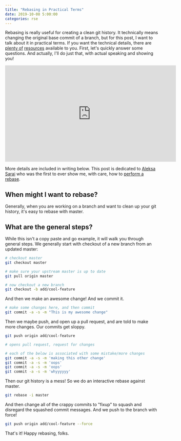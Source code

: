 ```yaml
---
title: "Rebasing in Practical Terms"
date: 2019-10-08 5:00:00
categories: rse
---
```


Rebasing is really useful for creating a clean git history. It technically means
changing the original base commit of a branch, but for this post, I want to talk
about it in practical terms. If you want the technical details, there are
<a href="https://seesparkbox.com/foundry/to_squash_or_not_to_squash" target="_blank">plenty of</a> 
<a href="https://blog.carbonfive.com/2017/08/28/always-squash-and-rebase-your-git-commits/" target="_blank">resources</a> available to you. First, let's quickly answer some questions. And actually, I'll do just that, with actual speaking
and showing you!

<iframe width="560" height="315" src="https://www.youtube.com/embed/9F4RE2_yn6I" frameborder="0" allow="accelerometer; autoplay; encrypted-media; gyroscope; picture-in-picture" allowfullscreen></iframe>

More details are included in writing below. This post is dedicated to <a href="http://cyphar.com" target="_blank">Aleksa Sarai</a> who was the first to ever show me, with care, how to <a href="https://asciinema.org/a/Cfl6HLqYxpcUfRbBli6SbF5Gg" target="_blank">perform a rebase</a>.

## When might I want to rebase?

Generally, when you are working on a branch and want to clean up your git history,
it's easy to rebase with master.

## What are the general steps?

While this isn't a copy paste and go example, it will walk you through general steps.
We generally start with checkout of a new branch from an updated master:

```bash
# checkout master
git checkout master

# make sure your upstream master is up to date
git pull origin master

# now checkout a new branch
git checkout -b add/cool-feature
```

And then we make an awesome change! And we commit it.

```bash
# make some changes here, and then commit
git commit -a -s -m "This is my awesome change"
```

Then we maybe push, and open up a pull request, and are told to make more changes.
Our commits get sloppy.

```bash
git push origin add/cool-feature

# opens pull request, request for changes

# each of the below is associated with some mistake/more changes
git commit -a -s -m 'making this other change'
git commit -a -s -m 'oops'
git commit -a -s -m 'oops'
git commit -a -s -m 'whyyyyyy'
```

Then our git history is a mess! So we do an interactive rebase against master.

```bash
git rebase -i master
```

And then change all of the crappy commits to "fixup" to squash and disregard the
squashed commit messages. And we push to the branch with force!

```bash
git push origin add/cool-feature --force
```

That's it! Happy rebasing, folks.
